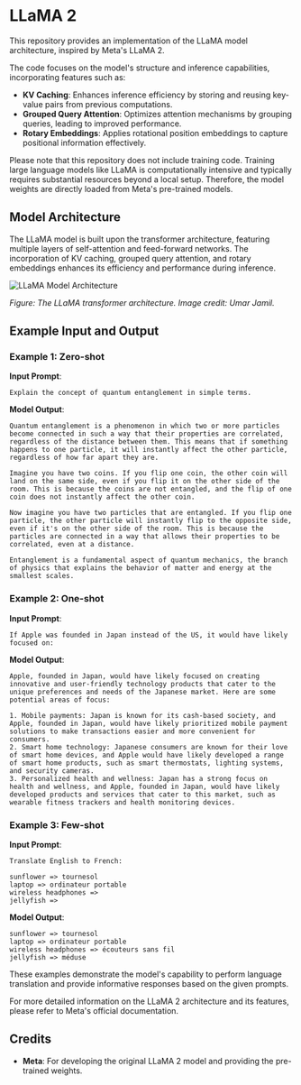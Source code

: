 # LLaMA 2

This repository provides an implementation of the LLaMA model architecture, inspired by Meta's LLaMA 2.

The code focuses on the model's structure and inference capabilities, incorporating features such as:

- **KV Caching**: Enhances inference efficiency by storing and reusing key-value pairs from previous computations.
- **Grouped Query Attention**: Optimizes attention mechanisms by grouping queries, leading to improved performance.
- **Rotary Embeddings**: Applies rotational position embeddings to capture positional information effectively.

Please note that this repository does not include training code. Training large language models like LLaMA is computationally intensive and typically requires substantial resources beyond a local setup. Therefore, the model weights are directly loaded from Meta's pre-trained models.

## Model Architecture

The LLaMA model is built upon the transformer architecture, featuring multiple layers of self-attention and feed-forward networks. The incorporation of KV caching, grouped query attention, and rotary embeddings enhances its efficiency and performance during inference.

![LLaMA Model Architecture](https://github.com/user-attachments/assets/55ae63b9-6527-4296-92e1-3a4d60494eba)

*Figure: The LLaMA transformer architecture. Image credit: Umar Jamil.*

## Example Input and Output

### Example 1: Zero-shot

**Input Prompt**:
```plaintext
Explain the concept of quantum entanglement in simple terms.
```

**Model Output**:
```plaintext
Quantum entanglement is a phenomenon in which two or more particles become connected in such a way that their properties are correlated, regardless of the distance between them. This means that if something happens to one particle, it will instantly affect the other particle, regardless of how far apart they are.

Imagine you have two coins. If you flip one coin, the other coin will land on the same side, even if you flip it on the other side of the room. This is because the coins are not entangled, and the flip of one coin does not instantly affect the other coin.

Now imagine you have two particles that are entangled. If you flip one particle, the other particle will instantly flip to the opposite side, even if it's on the other side of the room. This is because the particles are connected in a way that allows their properties to be correlated, even at a distance.

Entanglement is a fundamental aspect of quantum mechanics, the branch of physics that explains the behavior of matter and energy at the smallest scales.
```

### Example 2: One-shot

**Input Prompt**:
```plaintext
If Apple was founded in Japan instead of the US, it would have likely focused on:
```

**Model Output**:
```plaintext
Apple, founded in Japan, would have likely focused on creating innovative and user-friendly technology products that cater to the unique preferences and needs of the Japanese market. Here are some potential areas of focus:

1. Mobile payments: Japan is known for its cash-based society, and Apple, founded in Japan, would have likely prioritized mobile payment solutions to make transactions easier and more convenient for consumers.
2. Smart home technology: Japanese consumers are known for their love of smart home devices, and Apple would have likely developed a range of smart home products, such as smart thermostats, lighting systems, and security cameras.
3. Personalized health and wellness: Japan has a strong focus on health and wellness, and Apple, founded in Japan, would have likely developed products and services that cater to this market, such as wearable fitness trackers and health monitoring devices.
```

### Example 3: Few-shot

**Input Prompt**:
```plaintext
Translate English to French:

sunflower => tournesol
laptop => ordinateur portable
wireless headphones =>
jellyfish =>
```

**Model Output**:
```plaintext
sunflower => tournesol
laptop => ordinateur portable
wireless headphones => écouteurs sans fil
jellyfish => méduse
```

These examples demonstrate the model's capability to perform language translation and provide informative responses based on the given prompts.

For more detailed information on the LLaMA 2 architecture and its features, please refer to Meta's official documentation.

## Credits

- **Meta**: For developing the original LLaMA 2 model and providing the pre-trained weights.
